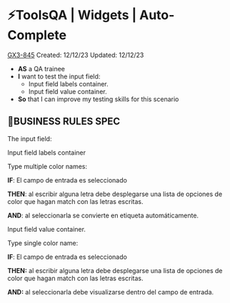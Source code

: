 # ⚡️ToolsQA | Widgets | Auto-Complete

[GX3-845](https://upexgalaxy30.atlassian.net/browse/GX3-845) Created: 12/12/23 Updated: 12/12/23

* **AS** a QA trainee
* **I** want to test the input field:
    * Input field labels container.
    * Input field value container.
* **So** that I can improve my testing skills for this scenario

## 🚩BUSINESS RULES SPEC

The input field:

Input field labels container

Type multiple color names:

**IF**: El campo de entrada es seleccionado 

**THEN**: al escribir alguna letra debe desplegarse una lista de opciones de color que hagan match con las letras escritas.

**AND**: al seleccionarla se convierte en etiqueta automáticamente.



Input field value container.

Type single color name:

**IF**: El campo de entrada es seleccionado 

**THEN:** al escribir alguna letra debe desplegarse una lista de opciones de color que hagan match con las letras escritas.

**AND:** al seleccionarla debe visualizarse dentro del campo de entrada. 
